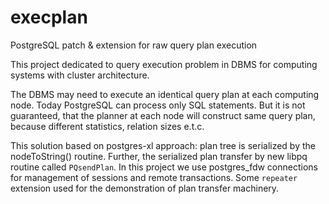 # execplan
PostgreSQL patch & extension for raw query plan execution

This project dedicated to query execution problem in DBMS for computing systems with cluster architecture.

The DBMS may need to execute an identical query plan at each computing node.
Today PostgreSQL can process only SQL statements. But it is not guaranteed, that the planner at each node will construct same query plan, because different statistics, relation sizes e.t.c.

This solution based on postgres-xl approach: plan tree is serialized by the nodeToString() routine.
Further, the serialized plan transfer by new libpq routine called `PQsendPlan`.
In this project we use postgres_fdw connections for management of sessions and remote transactions.
Some `repeater` extension used for the demonstration of plan transfer machinery.
